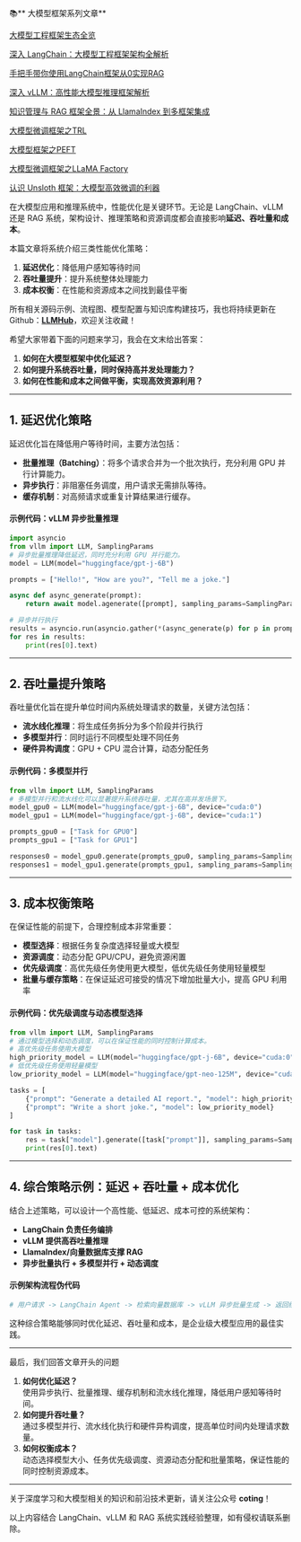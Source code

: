 📚** 大模型框架系列文章**

[大模型工程框架生态全览](https://zhuanlan.zhihu.com/p/1946500640349094644)

[深入 LangChain：大模型工程框架架构全解析](https://zhuanlan.zhihu.com/p/1946599445497095365)

[手把手带你使用LangChain框架从0实现RAG](https://zhuanlan.zhihu.com/p/1946857016162252076)

[深入 vLLM：高性能大模型推理框架解析](https://zhuanlan.zhihu.com/p/1947248904983811905)

[知识管理与 RAG 框架全景：从 LlamaIndex 到多框架集成](https://zhuanlan.zhihu.com/p/1947256018003277719)

[大模型微调框架之TRL](https://zhuanlan.zhihu.com/p/1947619721609458855)

[大模型框架之PEFT](https://zhuanlan.zhihu.com/p/1947740801435141966)

[大模型微调框架之LLaMA Factory](https://zhuanlan.zhihu.com/p/1948495051077419932)

[认识 Unsloth 框架：大模型高效微调的利器](https://zhuanlan.zhihu.com/p/1948871656484344634)

在大模型应用和推理系统中，性能优化是关键环节。无论是 LangChain、vLLM 还是 RAG 系统，架构设计、推理策略和资源调度都会直接影响**延迟、吞吐量和成本**。

本篇文章将系统介绍三类性能优化策略：

1. **延迟优化**：降低用户感知等待时间
2. **吞吐量提升**：提升系统整体处理能力
3. **成本权衡**：在性能和资源成本之间找到最佳平衡

<font style="color:rgb(25, 27, 31);">所有相关源码示例、流程图、模型配置与知识库构建技巧，我也将持续更新在Github：</font>[**<font style="color:rgb(25, 27, 31);">LLMHub</font>**](https://github.com/algcoting/LLMHub)<font style="color:rgb(25, 27, 31);">，欢迎关注收藏！</font>

希望大家带着下面的问题来学习，我会在文末给出答案：

1. **如何在大模型框架中优化延迟？**
2. **如何提升系统吞吐量，同时保持高并发处理能力？**
3. **如何在性能和成本之间做平衡，实现高效资源利用？**

---

## 1. 延迟优化策略
延迟优化旨在降低用户等待时间，主要方法包括：

+ **批量推理（Batching）**：将多个请求合并为一个批次执行，充分利用 GPU 并行计算能力。
+ **异步执行**：非阻塞任务调度，用户请求无需排队等待。
+ **缓存机制**：对高频请求或重复计算结果进行缓存。

#### 示例代码：vLLM 异步批量推理
```python
import asyncio
from vllm import LLM, SamplingParams
# 异步批量推理降低延迟，同时充分利用 GPU 并行能力。
model = LLM(model="huggingface/gpt-j-6B")

prompts = ["Hello!", "How are you?", "Tell me a joke."]

async def async_generate(prompt):
    return await model.agenerate([prompt], sampling_params=SamplingParams(max_output_tokens=50))

# 异步并行执行
results = asyncio.run(asyncio.gather(*(async_generate(p) for p in prompts)))
for res in results:
    print(res[0].text)
```

---

## 2. 吞吐量提升策略
吞吐量优化旨在提升单位时间内系统处理请求的数量，关键方法包括：

+ **流水线化推理**：将生成任务拆分为多个阶段并行执行
+ **多模型并行**：同时运行不同模型处理不同任务
+ **硬件异构调度**：GPU + CPU 混合计算，动态分配任务

#### 示例代码：多模型并行
```python
from vllm import LLM, SamplingParams
# 多模型并行和流水线化可以显著提升系统吞吐量，尤其在高并发场景下。
model_gpu0 = LLM(model="huggingface/gpt-j-6B", device="cuda:0")
model_gpu1 = LLM(model="huggingface/gpt-j-6B", device="cuda:1")

prompts_gpu0 = ["Task for GPU0"]
prompts_gpu1 = ["Task for GPU1"]

responses0 = model_gpu0.generate(prompts_gpu0, sampling_params=SamplingParams(max_output_tokens=50))
responses1 = model_gpu1.generate(prompts_gpu1, sampling_params=SamplingParams(max_output_tokens=50))
```

---

## 3. 成本权衡策略
在保证性能的前提下，合理控制成本非常重要：

+ **模型选择**：根据任务复杂度选择轻量或大模型
+ **资源调度**：动态分配 GPU/CPU，避免资源闲置
+ **优先级调度**：高优先级任务使用更大模型，低优先级任务使用轻量模型
+ **批量与缓存策略**：在保证延迟可接受的情况下增加批量大小，提高 GPU 利用率

#### 示例代码：优先级调度与动态模型选择
```python
from vllm import LLM, SamplingParams
# 通过模型选择和动态调度，可以在保证性能的同时控制计算成本。
# 高优先级任务使用大模型
high_priority_model = LLM(model="huggingface/gpt-j-6B", device="cuda:0")
# 低优先级任务使用轻量模型
low_priority_model = LLM(model="huggingface/gpt-neo-125M", device="cuda:0")

tasks = [
    {"prompt": "Generate a detailed AI report.", "model": high_priority_model},
    {"prompt": "Write a short joke.", "model": low_priority_model}
]

for task in tasks:
    res = task["model"].generate([task["prompt"]], sampling_params=SamplingParams(max_output_tokens=50))
    print(res[0].text)
```

---

## 4. 综合策略示例：延迟 + 吞吐量 + 成本优化
结合上述策略，可以设计一个高性能、低延迟、成本可控的系统架构：

+ **LangChain 负责任务编排**
+ **vLLM 提供高吞吐量推理**
+ **LlamaIndex/向量数据库支撑 RAG**
+ **异步批量执行 + 多模型并行 + 动态调度**

#### 示例架构流程伪代码
```python
# 用户请求 -> LangChain Agent -> 检索向量数据库 -> vLLM 异步批量生成 -> 返回结果
```

这种综合策略能够同时优化延迟、吞吐量和成本，是企业级大模型应用的最佳实践。

---

最后，我们回答文章开头的问题

1. **如何优化延迟？**  
使用异步执行、批量推理、缓存机制和流水线化推理，降低用户感知等待时间。
2. **如何提升吞吐量？**  
通过多模型并行、流水线化执行和硬件异构调度，提高单位时间内处理请求数量。
3. **如何权衡成本？**  
动态选择模型大小、任务优先级调度、资源动态分配和批量策略，保证性能的同时控制资源成本。

---

关于深度学习和大模型相关的知识和前沿技术更新，请关注公众号 **coting**！

以上内容结合 LangChain、vLLM 和 RAG 系统实践经验整理，如有侵权请联系删除。



